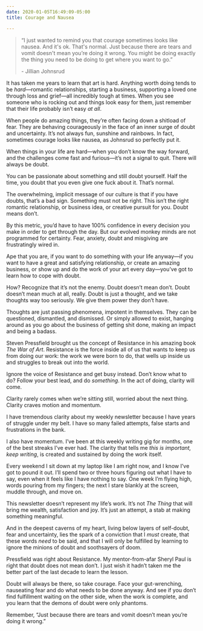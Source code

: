 ```yaml
---
date: 2020-01-05T16:49:09-05:00
title: Courage and Nausea

---
```

> “I just wanted to remind you that courage sometimes looks like nausea. And it's ok. That's normal. Just because there are tears and vomit doesn't mean you’re doing it wrong. You might be doing exactly the thing you need to be doing to get where you want to go.”  
>   
> \- Jillian Johnsrud

It has taken me years to learn that art is hard. Anything worth doing tends to be _hard_—romantic relationships, starting a business, supporting a loved one through loss and grief—all incredibly tough at times. When you see someone who is rocking out and things look easy for them, just remember that their life probably isn’t easy _at all_.

When people do amazing things, they’re often facing down a shitload of fear. They are behaving courageously in the face of an inner surge of doubt and uncertainty. It’s not always fun, sunshine and rainbows. In fact, sometimes courage looks like nausea, as Johnsrud so perfectly put it.

When things in your life are hard—when you don’t know the way forward, and the challenges come fast and furious—it’s not a signal to quit. There will always be doubt.

You can be passionate about something and still doubt yourself. Half the time, you doubt that you even give one fuck about it. That’s normal.

The overwhelming, implicit message of our culture is that if you have doubts, that’s a bad sign. Something must not be right. This isn’t the right romantic relationship, or business idea, or creative pursuit for you. Doubt means don’t.

By this metric, you’d have to have 100% confidence in every decision you make in order to get through the day. But our evolved monkey minds are not programmed for certainty. Fear, anxiety, doubt and misgiving are frustratingly wired in.

Ape that you are, if you want to do something with your life anyway—if you want to have a great and satisfying relationship, or create an amazing business, or show up and do the work of your art every day—you’ve got to learn how to cope with doubt.

How? Recognize that it’s not the enemy. Doubt doesn’t mean don’t. Doubt doesn’t mean much at all, really. Doubt is just a thought, and we take thoughts way too seriously. We give them power they don’t have.

Thoughts are just passing phenomena, impotent in themselves. They can be questioned, dismantled, and dismissed. Or simply allowed to exist, hanging around as you go about the business of getting shit done, making an impact and being a badass.

Steven Pressfield brought us the concept of Resistance in his amazing book _The War of Art_. Resistance is the force inside all of us that wants to keep us from doing our work: the work we were born to do, that wells up inside us and struggles to break out into the world.

Ignore the voice of Resistance and get busy instead. Don’t know what to do? Follow your best lead, and do _something_. In the act of doing, clarity will come.

Clarity rarely comes when we’re sitting still, worried about the next thing. Clarity craves motion and momentum.

I have tremendous clarity about my weekly newsletter because I have years of struggle under my belt. I have so many failed attempts, false starts and frustrations in the bank.

I also have momentum. I’ve been at this weekly writing gig for months, one of the best streaks I’ve ever had. The clarity that tells me _this is important, keep writing_, is created and sustained by doing the work itself.

Every weekend I sit down at my laptop like I am right now, and I know I’ve got to pound it out. I’ll spend two or three hours figuring out what I have to say, even when it feels like I have nothing to say. One week I’m flying high, words pouring from my fingers; the next I stare blankly at the screen, muddle through, and move on.

This newsletter doesn’t represent my life’s work. It’s not _The Thing_ that will bring me wealth, satisfaction and joy. It’s just an attempt, a stab at making something meaningful.

And in the deepest caverns of my heart, living below layers of self-doubt, fear and uncertainty, lies the spark of a conviction that I _must_ create, that these words _need_ to be said, and that I will only be fulfilled by learning to ignore the minions of doubt and soothsayers of doom.

Pressfield was right about Resistance. My mentor-from-afar Sheryl Paul is right that doubt does not mean don’t. I just wish it hadn’t taken me the better part of the last decade to learn the lesson.

Doubt will always be there, so take courage. Face your gut-wrenching, nauseating fear and do what needs to be done anyway. And see if you don’t find fulfillment waiting on the other side, when the work is complete, and you learn that the demons of doubt were only phantoms.

Remember, “Just because there are tears and vomit doesn’t mean you’re doing it wrong.”